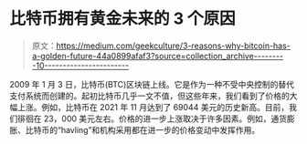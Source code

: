 # 比特币拥有黄金未来的 3 个原因

> 原文：<https://medium.com/geekculture/3-reasons-why-bitcoin-has-a-golden-future-44a0899afaf3?source=collection_archive---------10----------------------->

2009 年 1 月 3 日，比特币(BTC)区块链上线。它是作为一种不受中央控制的替代支付系统而创建的。起初比特币几乎一文不值，但这些年来，我们看到了价格的大幅上涨。例如，比特币在 2021 年 11 月达到了 69044 美元的历史新高。目前，我们徘徊在 23，000 美元左右。价格的进一步上涨取决于许多因素。例如，通货膨胀、比特币的“havling”和机构采用都在进一步的价格变动中发挥作用。